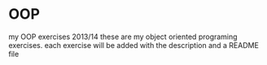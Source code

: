 OOP
===

my OOP exercises 2013/14
these are my object oriented programing exercises. 
each exercise will be added with the description
and a README file
